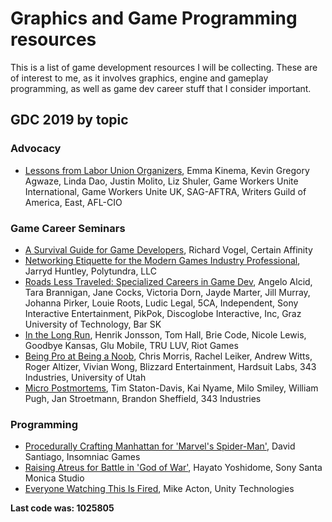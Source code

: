 # Graphics and Game Programming resources
This is a list of game development resources I will be collecting. These are of interest to me, as it involves graphics, engine and gameplay programming, as well as game dev career stuff that I consider important.

## GDC 2019 by topic

### Advocacy

* [Lessons from Labor Union Organizers](https://gdcvault.com/play/1025793/), Emma Kinema, Kevin Gregory Agwaze, Linda Dao, Justin Molito, Liz Shuler, Game Workers Unite International, Game Workers Unite UK, SAG-AFTRA, Writers Guild of America, East, AFL-CIO

### Game Career Seminars

* [A Survival Guide for Game Developers](https://gdcvault.com/play/1025795/), Richard Vogel, Certain Affinity
* [Networking Etiquette for the Modern Games Industry Professional](https://gdcvault.com/play/1025796/), Jarryd Huntley, Polytundra, LLC
* [Roads Less Traveled: Specialized Careers in Game Dev](https://gdcvault.com/play/1025797/), Angelo Alcid, Tara Brannigan, Jane Cocks, Victoria Dorn, Jayde Marter, Jill Murray, Johanna Pirker, Louie Roots, Ludic Legal, 5CA, Independent, Sony Interactive Entertainment, PikPok, Discoglobe Interactive, Inc, Graz University of Technology, Bar SK
* [In the Long Run](https://gdcvault.com/play/1025798/), Henrik Jonsson, Tom Hall, Brie Code, Nicole Lewis, Goodbye Kansas, Glu Mobile, TRU LUV, Riot Games
* [Being Pro at Being a Noob](https://gdcvault.com/play/1025799/), Chris Morris, Rachel Leiker, Andrew Witts, Roger Altizer, Vivian Wong, Blizzard Entertainment, Hardsuit Labs, 343 Industries, University of Utah
* [Micro Postmortems](https://gdcvault.com/play/1025800/), Tim Staton-Davis, Kai Nyame, Milo Smiley, William Pugh, Jan Stroetmann, Brandon Sheffield, 343 Industries

### Programming

* [Procedurally Crafting Manhattan for 'Marvel's Spider-Man'](https://gdcvault.com/play/1025765), David Santiago, Insomniac Games
* [Raising Atreus for Battle in 'God of War'](https://gdcvault.com/play/1025768), Hayato Yoshidome, Sony Santa Monica Studio
* [Everyone Watching This Is Fired](https://gdcvault.com/play/1025778), Mike Acton, Unity Technologies

**Last code was: 1025805**